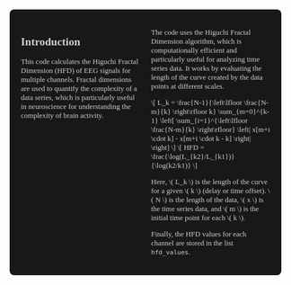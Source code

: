 <div style="font-size: 13px; font-family: 'Times New Roman', Times, serif; background-color: #181818; color: #D0D0D0; padding: 20px; border-radius: 8px; margin: 10px; display: flex; flex-wrap: nowrap; justify-content: space-between;">
    <!-- Column 1 -->
    <div style="flex: 1; margin-right: 10px;">
        <h2>Introduction</h2>
        <p>
            This code calculates the Higuchi Fractal Dimension (HFD) of EEG signals for multiple channels.
            Fractal dimensions are used to quantify the complexity of a data series, which is particularly useful in neuroscience for understanding the complexity of brain activity.
        </p>
    </div>
    <!-- Column 2 -->
    <div style="flex: 1; margin-left: 10px;">
        <p>
            The code uses the Higuchi Fractal Dimension algorithm, which is computationally efficient and particularly useful for analyzing time series data. It works by evaluating the length of the curve created by the data points at different scales.
        </p>
        \[
        L_k = \frac{N-1}{\left\lfloor \frac{N-m}{k} \right\rfloor k} \sum_{m=0}^{k-1} \left[ \sum_{i=1}^{\left\lfloor \frac{N-m}{k} \right\rfloor} \left| x[m+i \cdot k] - x[m+i \cdot k - k] \right| \right]
        \]
        \[
        HFD = \frac{\log(L_{k2}/L_{k1})}{\log(k2/k1)}
        \]
        <p>
            Here, \( L_k \) is the length of the curve for a given \( k \) (delay or time offset). \( N \) is the length of the data, \( x \) is the time series data, and \( m \) is the initial time point for each \( k \).
        </p>
        <p>
            Finally, the HFD values for each channel are stored in the list <code>hfd_values</code>.
        </p>
    </div>
</div>